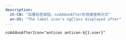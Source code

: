```yaml
---
description:
  zh-CN: "后置标签按钮，nzAddonAfter的快捷使用方式"
  en-US: "The label icon's ngClass displayed after"
---
```


```html
nzAddonAfterIcon="anticon anticon-${1:user}"
```
